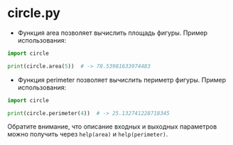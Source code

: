 # circle.py

- Функция area позволяет вычислить площадь фигуры.
  Пример использования:

```python
import circle

print(circle.area(5))  # -> 78.53981633974483
```

- Функция perimeter позволяет вычислить периметр фигуры.
  Пример использования:

```python
import circle

print(circle.perimeter(4))  # -> 25.132741228718345
```

Обратите внимание, что описание входных и выходных параметров можно получить через `help(area)` и `help(perimeter)`.
